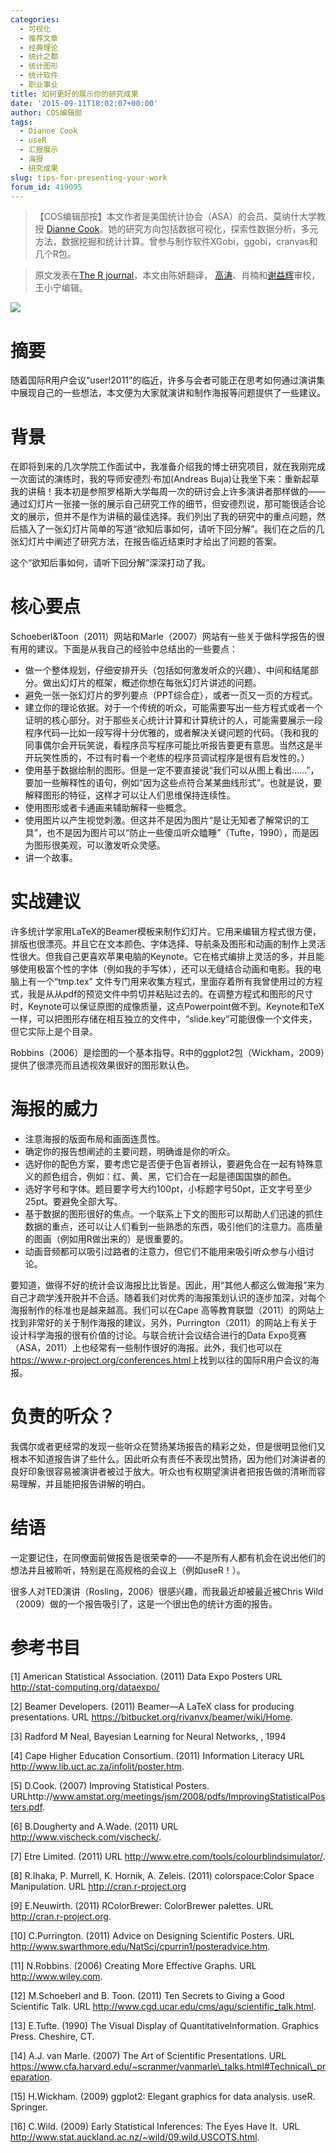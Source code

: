 ```yaml
---
categories:
  - 可视化
  - 推荐文章
  - 经典理论
  - 统计之都
  - 统计图形
  - 统计软件
  - 职业事业
title: 如何更好的展示你的研究成果
date: '2015-09-11T18:02:07+00:00'
author: COS编辑部
tags:
  - Dianne Cook
  - useR
  - 汇报展示
  - 海报
  - 研究成果
slug: tips-for-presenting-your-work
forum_id: 419095
---
```


>【COS编辑部按】本文作者是美国统计协会（ASA）的会员、莫纳什大学教授
>[Dianne Cook](http://dicook.github.io/)。她的研究方向包括数据可视化，探索性数据分析，多元方法，数据挖掘和统计计算。曾参与制作软件XGobi，ggobi，cranvas和几个R包。

>原文发表在[The R journal](http://journal.r-project.org/archive/2011-1/RJournal_2011-1_Cook.pdf)，本文由陈妍翻译，
>[高涛](http://joegaotao.github.io/)、肖楠和[谢益辉](http://yihui.name/)审校，王小宁编辑。

![](https://uploads.cosx.org/2015/09/dicook-2014-500x314.jpg)

# 摘要

随着国际R用户会议“user!2011”的临近，许多与会者可能正在思考如何通过演讲集中展现自己的一些想法，本文便为大家就演讲和制作海报等问题提供了一些建议。

# 背景

在即将到来的几次学院工作面试中，我准备介绍我的博士研究项目，就在我刚完成一次面试的演练时，我的导师安德烈·布加(Andreas Buja)让我坐下来：重新起草我的讲稿！我本初是参照罗格斯大学每周一次的研讨会上许多演讲者那样做的——通过幻灯片一张接一张的展示自己研究工作的细节，但安德烈说，那可能很适合论文的展示，但并不是作为讲稿的最佳选择。我们列出了我的研究中的重点问题，然后插入了一张幻灯片简单的写道“欲知后事如何，请听下回分解”。我们在之后的几张幻灯片中阐述了研究方法，在报告临近结束时才给出了问题的答案。<!--more-->

这个“欲知后事如何，请听下回分解”深深打动了我。

# 核心要点

Schoeberl&Toon（2011）网站和Marle（2007）网站有一些关于做科学报告的很有用的建议。下面是从我自己的经验中总结出的一些要点：

  * 做一个整体规划，仔细安排开头（包括如何激发听众的兴趣）、中间和结尾部分。做出幻灯片的框架，概述你想在每张幻灯片讲述的问题。
  * 避免一张一张幻灯片的罗列要点（PPT综合症），或者一页又一页的方程式。
  * 建立你的理论依据。对于一个传统的听众，可能需要写出一些方程式或者一个证明的核心部分。对于那些关心统计计算和计算统计的人，可能需要展示一段程序代码—比如一段写得十分优雅的，或者解决关键问题的代码。（我和我的同事偶尔会开玩笑说，看程序员写程序可能比听报告要更有意思。当然这是半开玩笑性质的，不过有时看一个老练的程序员调试程序是很有启发性的。）
  * 使用基于数据绘制的图形。但是一定不要直接说“我们可以从图上看出……”，要加一些解释性的语句，例如“因为这些点符合某某曲线形式”。也就是说，要解释图形的特征，这样才可以让人们思维保持连续性。
  * 使用图形或者卡通画来辅助解释一些概念。
  * 使用图片以产生视觉刺激。但这并不是因为图片“是让无知者了解常识的工具”，也不是因为图片可以“防止一些傻瓜听众瞌睡”（Tufte，1990），而是因为图形很美观，可以激发听众灵感。
  * 讲一个故事。

# 实战建议

许多统计学家用LaTeX的Beamer模板来制作幻灯片。它用来编辑方程式很方便，排版也很漂亮。并且它在文本颜色、字体选择、导航条及图形和动画的制作上灵活性很大。但我自己更喜欢苹果电脑的Keynote。它在格式编排上灵活的多，并且能够使用极富个性的字体（例如我的手写体），还可以无缝结合动画和电影。我的电脑上有一个“tmp.tex” 文件专门用来收集方程式，里面存着所有我曾使用过的方程式，我是从从pdf的预览文件中剪切并粘贴过去的。在调整方程式和图形的尺寸时，Keynote可以保证原图的成像质量，这点Powerpoint做不到。Keynote和TeX一样，可以把图形存储在相互独立的文件中，“slide.key”可能很像一个文件夹，但它实际上是个目录。

Robbins（2006）是绘图的一个基本指导。R中的ggplot2包（Wickham，2009）提供了很漂亮而且透视效果很好的图形默认色。

# 海报的威力

  * 注意海报的版面布局和画面连贯性。
  * 确定你的报告想阐述的主要问题，明确谁是你的听众。
  * 选好你的配色方案，要考虑它是否便于色盲者辨认，要避免合在一起有特殊意义的颜色组合，例如：红、黄、黑，它们合在一起是德国国旗的颜色。
  * 选好字号和字体。题目要字号大约100pt，小标题字号50pt，正文字号至少25pt。要避免全部大写。
  * 基于数据的图形很好的焦点。一个联系上下文的图形可以帮助人们迅速的抓住数据的重点，还可以让人们看到一些熟悉的东西，吸引他们的注意力。高质量的图画（例如用R做出来的）是很重要的。
  * 动画音频都可以吸引过路者的注意力，但它们不能用来吸引听众参与小组讨论。

要知道，做得不好的统计会议海报比比皆是。因此，用“其他人都这么做海报”来为自己才疏学浅开脱并不合适。随着我们对优秀的海报策划认识的逐步加深，对每个海报制作的标准也是越来越高。我们可以在Cape 高等教育联盟（2011）的网站上找到非常好的关于制作海报的建议，另外，Purrington（2011）的网站上有关于设计科学海报的很有价值的讨论。与联合统计会议结合进行的Data Expo竞赛（ASA，2011）上也经常有一些制作很好的海报。此外，我们也可以在<https://www.r-project.org/conferences.html>上找到以往的国际R用户会议的海报。

# 负责的听众？

我偶尔或者更经常的发现一些听众在赞扬某场报告的精彩之处，但是很明显他们又根本不知道报告讲了些什么。因此听众有责任不表现出赞扬，因为他们对演讲者的良好印象很容易被演讲者被过于放大。听众也有权期望演讲者把报告做的清晰而容易理解，并且能把报告讲解的明白。

# 结语

一定要记住，在同僚面前做报告是很荣幸的——不是所有人都有机会在说出他们的想法并且被聆听，特别是在高规格的会议上（例如useR！）。

很多人对TED演讲（Rosling，2006）很感兴趣，而我最近却被最近被Chris Wild（2009）做的一个报告吸引了，这是一个很出色的统计方面的报告。

# 参考书目

[1] American Statistical Association. (2011) Data Expo Posters URL  http://stat-computing.org/dataexpo/

[2] Beamer Developers. (2011) Beamer—A LaTeX class for producing presentations. URL https://bitbucket.org/rivanvx/beamer/wiki/Home.

[3] Radford M Neal, Bayesian Learning for Neural Networks, , 1994

[4] Cape Higher Education Consortium. (2011) Information Literacy URL  http://www.lib.uct.ac.za/infolit/poster.htm.

[5] D.Cook. (2007) Improving Statistical Posters. URLhttp://www.amstat.org/meetings/jsm/2008/pdfs/ImprovingStatisticalPosters.pdf.

[6] B.Dougherty and A.Wade. (2011) URL http://www.vischeck.com/vischeck/.

[7] Etre Limited. (2011) URL http://www.etre.com/tools/colourblindsimulator/.

[8] R.Ihaka, P. Murrell, K. Hornik, A. Zeleis. (2011) colorspace:Color Space Manipulation. URL http://cran.r-project.org

[9] E.Neuwirth. (2011) RColorBrewer: ColorBrewer palettes. URL http://cran.r-project.org.

[10] C.Purrington. (2011) Advice on Designing Scientific Posters. URL http://www.swarthmore.edu/NatSci/cpurrin1/posteradvice.htm.

[11] N.Robbins. (2006) Creating More Effective Graphs. URL http://www.wiley.com.

[12] M.Schoeberl and B. Toon. (2011) Ten Secrets to Giving a Good Scientific Talk. URL http://www.cgd.ucar.edu/cms/agu/scientific_talk.html.

[13] E.Tufte. (1990) The Visual Display of QuantitativeInformation. Graphics Press. Cheshire, CT.

[14] A.J. van Marle. (2007) The Art of Scientific Presentations. URL https://www.cfa.harvard.edu/~scranmer/vanmarle\_talks.html#Technical\_preparation.

[15] H.Wickham. (2009) ggplot2: Elegant graphics for data analysis. useR. Springer.

[16] C.Wild. (2009) Early Statistical Inferences: The Eyes Have It.  URL http://www.stat.auckland.ac.nz/~wild/09.wild.USCOTS.html.

